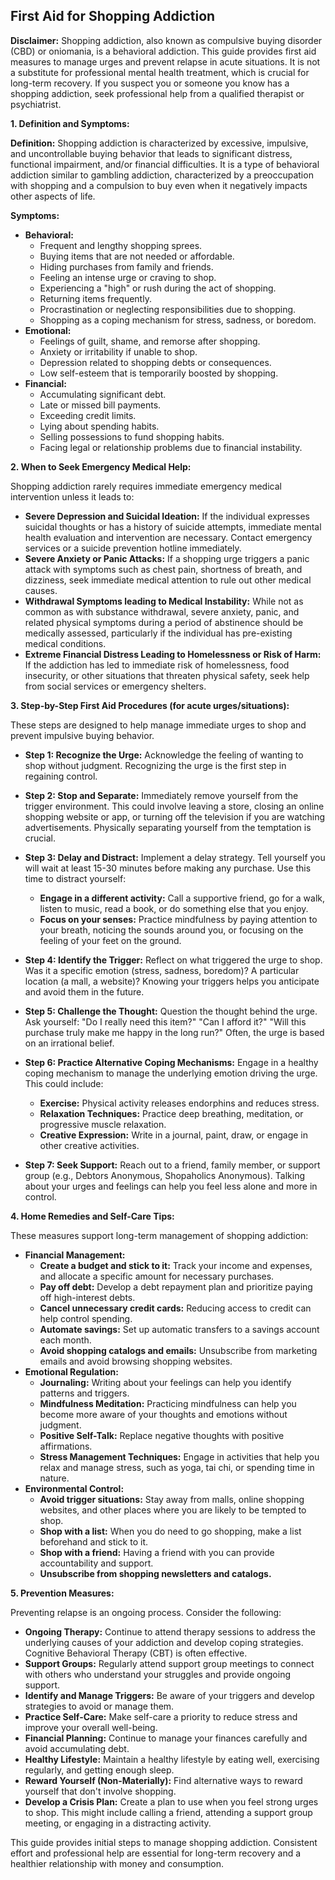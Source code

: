 ## First Aid for Shopping Addiction

**Disclaimer:** Shopping addiction, also known as compulsive buying disorder (CBD) or oniomania, is a behavioral addiction. This guide provides first aid measures to manage urges and prevent relapse in acute situations. It is not a substitute for professional mental health treatment, which is crucial for long-term recovery. If you suspect you or someone you know has a shopping addiction, seek professional help from a qualified therapist or psychiatrist.

**1. Definition and Symptoms:**

**Definition:** Shopping addiction is characterized by excessive, impulsive, and uncontrollable buying behavior that leads to significant distress, functional impairment, and/or financial difficulties. It is a type of behavioral addiction similar to gambling addiction, characterized by a preoccupation with shopping and a compulsion to buy even when it negatively impacts other aspects of life.

**Symptoms:**

*   **Behavioral:**
    *   Frequent and lengthy shopping sprees.
    *   Buying items that are not needed or affordable.
    *   Hiding purchases from family and friends.
    *   Feeling an intense urge or craving to shop.
    *   Experiencing a "high" or rush during the act of shopping.
    *   Returning items frequently.
    *   Procrastination or neglecting responsibilities due to shopping.
    *   Shopping as a coping mechanism for stress, sadness, or boredom.
*   **Emotional:**
    *   Feelings of guilt, shame, and remorse after shopping.
    *   Anxiety or irritability if unable to shop.
    *   Depression related to shopping debts or consequences.
    *   Low self-esteem that is temporarily boosted by shopping.
*   **Financial:**
    *   Accumulating significant debt.
    *   Late or missed bill payments.
    *   Exceeding credit limits.
    *   Lying about spending habits.
    *   Selling possessions to fund shopping habits.
    *   Facing legal or relationship problems due to financial instability.

**2. When to Seek Emergency Medical Help:**

Shopping addiction rarely requires immediate emergency medical intervention unless it leads to:

*   **Severe Depression and Suicidal Ideation:** If the individual expresses suicidal thoughts or has a history of suicide attempts, immediate mental health evaluation and intervention are necessary. Contact emergency services or a suicide prevention hotline immediately.
*   **Severe Anxiety or Panic Attacks:** If a shopping urge triggers a panic attack with symptoms such as chest pain, shortness of breath, and dizziness, seek immediate medical attention to rule out other medical causes.
*   **Withdrawal Symptoms leading to Medical Instability:** While not as common as with substance withdrawal, severe anxiety, panic, and related physical symptoms during a period of abstinence should be medically assessed, particularly if the individual has pre-existing medical conditions.
*   **Extreme Financial Distress Leading to Homelessness or Risk of Harm:** If the addiction has led to immediate risk of homelessness, food insecurity, or other situations that threaten physical safety, seek help from social services or emergency shelters.

**3. Step-by-Step First Aid Procedures (for acute urges/situations):**

These steps are designed to help manage immediate urges to shop and prevent impulsive buying behavior.

*   **Step 1: Recognize the Urge:** Acknowledge the feeling of wanting to shop without judgment. Recognizing the urge is the first step in regaining control.

*   **Step 2: Stop and Separate:** Immediately remove yourself from the trigger environment. This could involve leaving a store, closing an online shopping website or app, or turning off the television if you are watching advertisements. Physically separating yourself from the temptation is crucial.

*   **Step 3: Delay and Distract:** Implement a delay strategy. Tell yourself you will wait at least 15-30 minutes before making any purchase. Use this time to distract yourself:
    *   **Engage in a different activity:** Call a supportive friend, go for a walk, listen to music, read a book, or do something else that you enjoy.
    *   **Focus on your senses:** Practice mindfulness by paying attention to your breath, noticing the sounds around you, or focusing on the feeling of your feet on the ground.

*   **Step 4: Identify the Trigger:** Reflect on what triggered the urge to shop. Was it a specific emotion (stress, sadness, boredom)? A particular location (a mall, a website)? Knowing your triggers helps you anticipate and avoid them in the future.

*   **Step 5: Challenge the Thought:** Question the thought behind the urge. Ask yourself: "Do I really need this item?" "Can I afford it?" "Will this purchase truly make me happy in the long run?" Often, the urge is based on an irrational belief.

*   **Step 6: Practice Alternative Coping Mechanisms:** Engage in a healthy coping mechanism to manage the underlying emotion driving the urge. This could include:
    *   **Exercise:** Physical activity releases endorphins and reduces stress.
    *   **Relaxation Techniques:** Practice deep breathing, meditation, or progressive muscle relaxation.
    *   **Creative Expression:** Write in a journal, paint, draw, or engage in other creative activities.

*   **Step 7: Seek Support:** Reach out to a friend, family member, or support group (e.g., Debtors Anonymous, Shopaholics Anonymous). Talking about your urges and feelings can help you feel less alone and more in control.

**4. Home Remedies and Self-Care Tips:**

These measures support long-term management of shopping addiction:

*   **Financial Management:**
    *   **Create a budget and stick to it:** Track your income and expenses, and allocate a specific amount for necessary purchases.
    *   **Pay off debt:** Develop a debt repayment plan and prioritize paying off high-interest debts.
    *   **Cancel unnecessary credit cards:** Reducing access to credit can help control spending.
    *   **Automate savings:** Set up automatic transfers to a savings account each month.
    *   **Avoid shopping catalogs and emails:** Unsubscribe from marketing emails and avoid browsing shopping websites.
*   **Emotional Regulation:**
    *   **Journaling:** Writing about your feelings can help you identify patterns and triggers.
    *   **Mindfulness Meditation:** Practicing mindfulness can help you become more aware of your thoughts and emotions without judgment.
    *   **Positive Self-Talk:** Replace negative thoughts with positive affirmations.
    *   **Stress Management Techniques:** Engage in activities that help you relax and manage stress, such as yoga, tai chi, or spending time in nature.
*   **Environmental Control:**
    *   **Avoid trigger situations:** Stay away from malls, online shopping websites, and other places where you are likely to be tempted to shop.
    *   **Shop with a list:** When you do need to go shopping, make a list beforehand and stick to it.
    *   **Shop with a friend:** Having a friend with you can provide accountability and support.
    *   **Unsubscribe from shopping newsletters and catalogs.**

**5. Prevention Measures:**

Preventing relapse is an ongoing process. Consider the following:

*   **Ongoing Therapy:** Continue to attend therapy sessions to address the underlying causes of your addiction and develop coping strategies. Cognitive Behavioral Therapy (CBT) is often effective.
*   **Support Groups:** Regularly attend support group meetings to connect with others who understand your struggles and provide ongoing support.
*   **Identify and Manage Triggers:** Be aware of your triggers and develop strategies to avoid or manage them.
*   **Practice Self-Care:** Make self-care a priority to reduce stress and improve your overall well-being.
*   **Financial Planning:** Continue to manage your finances carefully and avoid accumulating debt.
*   **Healthy Lifestyle:** Maintain a healthy lifestyle by eating well, exercising regularly, and getting enough sleep.
*   **Reward Yourself (Non-Materially):** Find alternative ways to reward yourself that don't involve shopping.
*   **Develop a Crisis Plan:** Create a plan to use when you feel strong urges to shop. This might include calling a friend, attending a support group meeting, or engaging in a distracting activity.

This guide provides initial steps to manage shopping addiction. Consistent effort and professional help are essential for long-term recovery and a healthier relationship with money and consumption.
